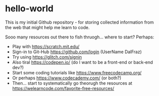 # hello-world
This is my initial Github repository - for storing collected information from the web that might help me learn to code.

Sooo many resources out there to fish thruogh...  where to start?
Perhaps:
- Play with https://scratch.mit.edu/
- Sign-in to Git-Hub https://github.com/login (UserName DalFraz)
- Try using https://glitch.com/signin
- Also tiral https://codepen.io/ (do I want to be a front-end or back-end dev?)
- Start some coding tutorials like https://www.freecodecamp.org/
- Or perhaps https://www.codecademy.com/ (or both?)
- Then... start to systematically go theorugh the resources at https://welearncode.com/favorite-free-resources/
